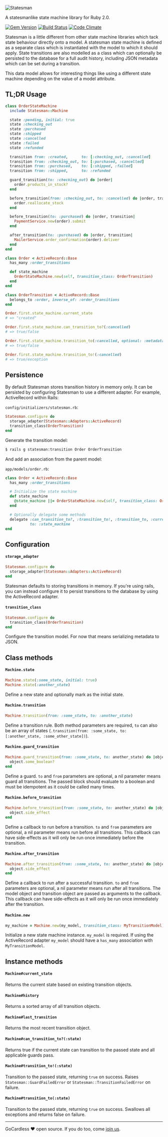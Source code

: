 ![Statesman](http://f.cl.ly/items/410n2A0S3l1W0i3i0o2K/statesman.png)

A statesmanlike state machine library for Ruby 2.0.

[![Gem Version](https://badge.fury.io/rb/statesman.png)](http://badge.fury.io/rb/statesman)
[![Build Status](https://travis-ci.org/gocardless/statesman.png?branch=master)](https://travis-ci.org/gocardless/statesman)
[![Code Climate](https://codeclimate.com/github/gocardless/statesman.png)](https://codeclimate.com/github/gocardless/statesman)

Statesman is a little different from other state machine libraries which tack state behaviour directly onto a model. A statesman state machine is defined as a separate class which is instantiated with the model to which it should apply. State transitions are also modelled as a class which can optionally be persisted to the database for a full audit history, including JSON metadata which can be set during a transition.

This data model allows for interesting things like using a different state machine depending on the value of a model attribute.

## TL;DR Usage

```ruby
class OrderStateMachine
  include Statesman::Machine

  state :pending, initial: true
  state :checking_out
  state :purchased
  state :shipped
  state :cancelled
  state :failed
  state :refunded

  transition from: :created,      to: [:checking_out, :cancelled]
  transition from: :checking_out, to: [:purchased, :cancelled]
  transition from: :purchased,    to: [:shipped, :failed]
  transition from: :shipped,      to: :refunded

  guard_transition(to: :checking_out) do |order|
    order.products_in_stock?
  end

  before_transition(from: :checking_out, to: :cancelled) do |order, transition|
    order.reallocate_stock
  end

  before_transition(to: :purchased) do |order, transition|
    PaymentService.new(order).submit
  end

  after_transition(to: :purchased) do |order, transition|
    MailerService.order_confirmation(order).deliver
  end
end

class Order < ActiveRecord::Base
  has_many :order_transitions

  def state_machine
    OrderStateMachine.new(self, transition_class: OrderTransition)
  end
end

class OrderTransition < ActiveRecord::Base
  belongs_to :order, inverse_of: :order_transitions
end

Order.first.state_machine.current_state
# => "created"

Order.first.state_machine.can_transition_to?(:cancelled)
# => true/false

Order.first.state_machine.transition_to(:cancelled, optional: :metadata)
# => true/false

Order.first.state_machine.transition_to!(:cancelled)
# => true/exception
```

## Persistence

By default Statesman stores transition history in memory only. It can be
persisted by configuring Statesman to use a different adapter. For example,
ActiveRecord within Rails:
  
`config/initializers/statesman.rb`:

```ruby
Statesman.configure do
  storage_adapter(Statesman::Adapters::ActiveRecord)
  transition_class(OrderTransition)
end
```

Generate the transition model:

```bash
$ rails g statesman:transition Order OrderTransition
```

And add an association from the parent model:

`app/models/order.rb`:

```ruby
class Order < ActiveRecord::Base
  has_many :order_transitions

  # Initialize the state machine
  def state_machine
    @state_machine ||= OrderStateMachine.new(self, transition_class: OrderTransition)
  end

  # Optionally delegate some methods
  delegate :can_transition_to?, :transition_to!, :transition_to, :current_state,
           to: :state_machine
end
```

## Configuration

#### `storage_adapter`

```ruby
Statesman.configure do
  storage_adapter(Statesman::Adapters::ActiveRecord)
end
```
Statesman defaults to storing transitions in memory. If you're using rails, you can instead configure it to persist transitions to the database by using the ActiveRecord adapter.

#### `transition_class`
```ruby
Statesman.configure do
  transition_class(OrderTransition)
end
```
Configure the transition model. For now that means serializing metadata to JSON.


## Class methods

#### `Machine.state`
```ruby
Machine.state(:some_state, initial: true)
Machine.state(:another_state)
```
Define a new state and optionally mark as the initial state.

#### `Machine.transition`
```ruby
Machine.transition(from: :some_state, to: :another_state)
```
Define a transition rule. Both method parameters are required, `to` can also be an array of states (`.transition(from: :some_state, to: [:another_state, :some_other_state])`).

#### `Machine.guard_transition`
```ruby
Machine.guard_transition(from: :some_state, to: another_state) do |object|
  object.some_boolean?
end
```
Define a guard. `to` and `from` parameters are optional, a nil parameter means guard all transitions. The passed block should evaluate to a boolean and must be idempotent as it could be called many times.

#### `Machine.before_transition`
```ruby
Machine.before_transition(from: :some_state, to: another_state) do |object| 
  object.side_effect
end
```
Define a callback to run before a transition. `to` and `from` parameters are optional, a nil parameter means run before all transitions. This callback can have side-effects as it will only be run once immediately before the transition.

#### `Machine.after_transition`
```ruby
Machine.after_transition(from: :some_state, to: another_state) do |object, transition|
  object.side_effect
end
```
Define a callback to run after a successful transition. `to` and `from` parameters are optional, a nil parameter means run after all transitions. The model object and transition object are passed as arguments to the callback. This callback can have side-effects as it will only be run once immediately after the transition.

#### `Machine.new`
```ruby
my_machine = Machine.new(my_model, transition_class: MyTransitionModel)
```
Initialize a new state machine instance. `my_model` is required. If using the ActiveRecord adapter `my_model` should have a `has_many` association with `MyTransitionModel`.

## Instance methods

#### `Machine#current_state`
Returns the current state based on existing transition objects.

#### `Machine#history`
Returns a sorted array of all transition objects.

#### `Machine#last_transition`
Returns the most recent transition object.

#### `Machine#can_transition_to?(:state)`
Returns true if the current state can transition to the passed state and all applicable guards pass.

#### `Machine#transition_to!(:state)`
Transition to the passed state, returning `true` on success. Raises `Statesman::GuardFailedError` or `Statesman::TransitionFailedError` on failure.

#### `Machine#transition_to(:state)`
Transition to the passed state, returning `true` on success. Swallows all exceptions and returns false on failure.

---

GoCardless ♥ open source. If you do too, come [join us](https://gocardless.com/jobs/backend_developer).
